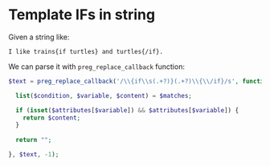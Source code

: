 # Template IFs in string

Given a string like:

```
I like trains{if turtles} and turtles{/if}.
```

We can parse it with `preg_replace_callback` function:

```php
$text = preg_replace_callback('/\\{if\\s(.+?)}(.+?)\\{\\/if}/s', function($matches) use ($attributes) {

  list($condition, $variable, $content) = $matches;

  if (isset($attributes[$variable]) && $attributes[$variable]) {
    return $content;
  }
  
  return "";

}, $text, -1);
```
